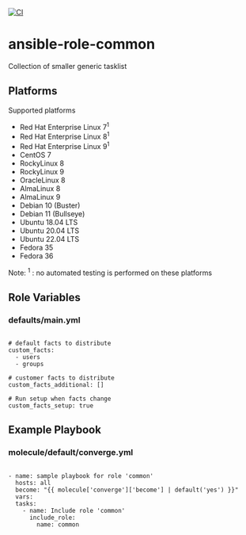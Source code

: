 [![CI](https://github.com/de-it-krachten/ansible-role-common/workflows/CI/badge.svg?event=push)](https://github.com/de-it-krachten/ansible-role-common/actions?query=workflow%3ACI)


# ansible-role-common

Collection of smaller generic tasklist

## Platforms

Supported platforms

- Red Hat Enterprise Linux 7<sup>1</sup>
- Red Hat Enterprise Linux 8<sup>1</sup>
- Red Hat Enterprise Linux 9<sup>1</sup>
- CentOS 7
- RockyLinux 8
- RockyLinux 9
- OracleLinux 8
- AlmaLinux 8
- AlmaLinux 9
- Debian 10 (Buster)
- Debian 11 (Bullseye)
- Ubuntu 18.04 LTS
- Ubuntu 20.04 LTS
- Ubuntu 22.04 LTS
- Fedora 35
- Fedora 36

Note:
<sup>1</sup> : no automated testing is performed on these platforms

## Role Variables
### defaults/main.yml
<pre><code>
# default facts to distribute 
custom_facts:
  - users
  - groups

# customer facts to distribute
custom_facts_additional: []

# Run setup when facts change
custom_facts_setup: true
</pre></code>



## Example Playbook
### molecule/default/converge.yml
<pre><code>
- name: sample playbook for role 'common'
  hosts: all
  become: "{{ molecule['converge']['become'] | default('yes') }}"
  vars:
  tasks:
    - name: Include role 'common'
      include_role:
        name: common
</pre></code>
